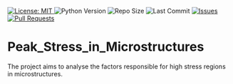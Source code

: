 <p align="left">
  <a href="https://opensource.org/licenses/MIT">
    <img alt="License: MIT" src="https://img.shields.io/badge/License-MIT-yellow.svg" />
  </a>
  <img alt="Python Version" src="https://img.shields.io/badge/python-3.8%2B-blue" />
  <img alt="Repo Size" src="https://img.shields.io/github/repo-size/ashriva16/Peak_Stress_in_Microstructures" />
  <img alt="Last Commit" src="https://img.shields.io/github/last-commit/ashriva16/Peak_Stress_in_Microstructures" />
  <a href="https://github.com/ashriva16/Peak_Stress_in_Microstructures/issues">
    <img alt="Issues" src="https://img.shields.io/github/issues/ashriva16/Peak_Stress_in_Microstructures" />
  </a>
  <a href="https://github.com/ashriva16/Peak_Stress_in_Microstructures/pulls">
    <img alt="Pull Requests" src="https://img.shields.io/github/issues-pr/ashriva16/Peak_Stress_in_Microstructures" />
  </a>
</p>

# Peak_Stress_in_Microstructures
The project aims to analyse the factors responsible for high stress regions in microstructures.
